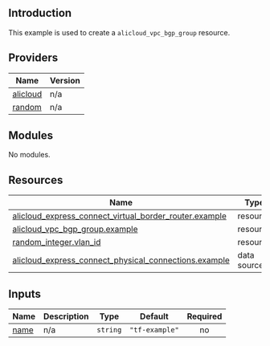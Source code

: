 <!-- BEGIN_TF_DOCS -->
## Introduction

This example is used to create a `alicloud_vpc_bgp_group` resource.

## Providers

| Name | Version |
|------|---------|
| <a name="provider_alicloud"></a> [alicloud](#provider\_alicloud) | n/a |
| <a name="provider_random"></a> [random](#provider\_random) | n/a |

## Modules

No modules.

## Resources

| Name | Type |
|------|------|
| [alicloud_express_connect_virtual_border_router.example](https://registry.terraform.io/providers/aliyun/alicloud/latest/docs/resources/express_connect_virtual_border_router) | resource |
| [alicloud_vpc_bgp_group.example](https://registry.terraform.io/providers/aliyun/alicloud/latest/docs/resources/vpc_bgp_group) | resource |
| [random_integer.vlan_id](https://registry.terraform.io/providers/hashicorp/random/latest/docs/resources/integer) | resource |
| [alicloud_express_connect_physical_connections.example](https://registry.terraform.io/providers/aliyun/alicloud/latest/docs/data-sources/express_connect_physical_connections) | data source |

## Inputs

| Name | Description | Type | Default | Required |
|------|-------------|------|---------|:--------:|
| <a name="input_name"></a> [name](#input\_name) | n/a | `string` | `"tf-example"` | no |
<!-- END_TF_DOCS -->    